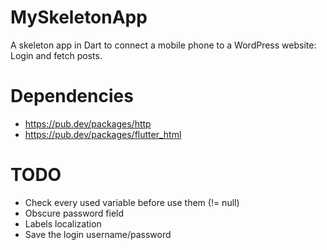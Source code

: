 # MySkeletonApp
A skeleton app in Dart to connect a mobile phone to a WordPress website: Login and fetch posts.

# Dependencies
- https://pub.dev/packages/http
- https://pub.dev/packages/flutter_html

# TODO
- Check every used variable before use them (!= null)
- Obscure password field
- Labels localization
- Save the login username/password

